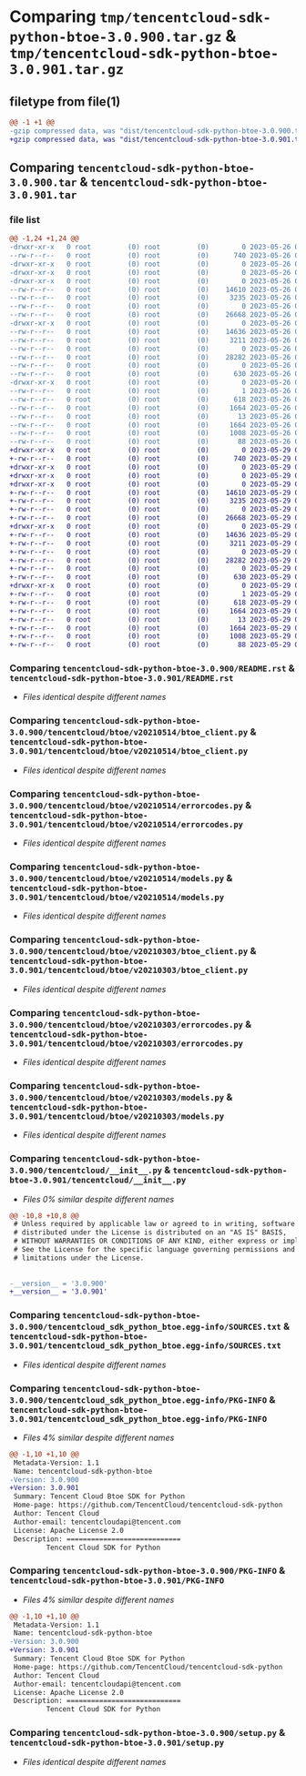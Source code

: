 # Comparing `tmp/tencentcloud-sdk-python-btoe-3.0.900.tar.gz` & `tmp/tencentcloud-sdk-python-btoe-3.0.901.tar.gz`

## filetype from file(1)

```diff
@@ -1 +1 @@
-gzip compressed data, was "dist/tencentcloud-sdk-python-btoe-3.0.900.tar", last modified: Fri May 26 02:11:59 2023, max compression
+gzip compressed data, was "dist/tencentcloud-sdk-python-btoe-3.0.901.tar", last modified: Mon May 29 02:20:41 2023, max compression
```

## Comparing `tencentcloud-sdk-python-btoe-3.0.900.tar` & `tencentcloud-sdk-python-btoe-3.0.901.tar`

### file list

```diff
@@ -1,24 +1,24 @@
-drwxr-xr-x   0 root         (0) root         (0)        0 2023-05-26 02:11:59.000000 tencentcloud-sdk-python-btoe-3.0.900/
--rw-r--r--   0 root         (0) root         (0)      740 2023-05-26 02:11:59.000000 tencentcloud-sdk-python-btoe-3.0.900/README.rst
-drwxr-xr-x   0 root         (0) root         (0)        0 2023-05-26 02:11:59.000000 tencentcloud-sdk-python-btoe-3.0.900/tencentcloud/
-drwxr-xr-x   0 root         (0) root         (0)        0 2023-05-26 02:11:59.000000 tencentcloud-sdk-python-btoe-3.0.900/tencentcloud/btoe/
-drwxr-xr-x   0 root         (0) root         (0)        0 2023-05-26 02:11:59.000000 tencentcloud-sdk-python-btoe-3.0.900/tencentcloud/btoe/v20210514/
--rw-r--r--   0 root         (0) root         (0)    14610 2023-05-26 02:11:59.000000 tencentcloud-sdk-python-btoe-3.0.900/tencentcloud/btoe/v20210514/btoe_client.py
--rw-r--r--   0 root         (0) root         (0)     3235 2023-05-26 02:11:59.000000 tencentcloud-sdk-python-btoe-3.0.900/tencentcloud/btoe/v20210514/errorcodes.py
--rw-r--r--   0 root         (0) root         (0)        0 2023-05-26 02:11:59.000000 tencentcloud-sdk-python-btoe-3.0.900/tencentcloud/btoe/v20210514/__init__.py
--rw-r--r--   0 root         (0) root         (0)    26668 2023-05-26 02:11:59.000000 tencentcloud-sdk-python-btoe-3.0.900/tencentcloud/btoe/v20210514/models.py
-drwxr-xr-x   0 root         (0) root         (0)        0 2023-05-26 02:11:59.000000 tencentcloud-sdk-python-btoe-3.0.900/tencentcloud/btoe/v20210303/
--rw-r--r--   0 root         (0) root         (0)    14636 2023-05-26 02:11:59.000000 tencentcloud-sdk-python-btoe-3.0.900/tencentcloud/btoe/v20210303/btoe_client.py
--rw-r--r--   0 root         (0) root         (0)     3211 2023-05-26 02:11:59.000000 tencentcloud-sdk-python-btoe-3.0.900/tencentcloud/btoe/v20210303/errorcodes.py
--rw-r--r--   0 root         (0) root         (0)        0 2023-05-26 02:11:59.000000 tencentcloud-sdk-python-btoe-3.0.900/tencentcloud/btoe/v20210303/__init__.py
--rw-r--r--   0 root         (0) root         (0)    28282 2023-05-26 02:11:59.000000 tencentcloud-sdk-python-btoe-3.0.900/tencentcloud/btoe/v20210303/models.py
--rw-r--r--   0 root         (0) root         (0)        0 2023-05-26 02:11:59.000000 tencentcloud-sdk-python-btoe-3.0.900/tencentcloud/btoe/__init__.py
--rw-r--r--   0 root         (0) root         (0)      630 2023-05-26 02:11:59.000000 tencentcloud-sdk-python-btoe-3.0.900/tencentcloud/__init__.py
-drwxr-xr-x   0 root         (0) root         (0)        0 2023-05-26 02:11:59.000000 tencentcloud-sdk-python-btoe-3.0.900/tencentcloud_sdk_python_btoe.egg-info/
--rw-r--r--   0 root         (0) root         (0)        1 2023-05-26 02:11:59.000000 tencentcloud-sdk-python-btoe-3.0.900/tencentcloud_sdk_python_btoe.egg-info/dependency_links.txt
--rw-r--r--   0 root         (0) root         (0)      618 2023-05-26 02:11:59.000000 tencentcloud-sdk-python-btoe-3.0.900/tencentcloud_sdk_python_btoe.egg-info/SOURCES.txt
--rw-r--r--   0 root         (0) root         (0)     1664 2023-05-26 02:11:59.000000 tencentcloud-sdk-python-btoe-3.0.900/tencentcloud_sdk_python_btoe.egg-info/PKG-INFO
--rw-r--r--   0 root         (0) root         (0)       13 2023-05-26 02:11:59.000000 tencentcloud-sdk-python-btoe-3.0.900/tencentcloud_sdk_python_btoe.egg-info/top_level.txt
--rw-r--r--   0 root         (0) root         (0)     1664 2023-05-26 02:11:59.000000 tencentcloud-sdk-python-btoe-3.0.900/PKG-INFO
--rw-r--r--   0 root         (0) root         (0)     1008 2023-05-26 02:11:59.000000 tencentcloud-sdk-python-btoe-3.0.900/setup.py
--rw-r--r--   0 root         (0) root         (0)       88 2023-05-26 02:11:59.000000 tencentcloud-sdk-python-btoe-3.0.900/setup.cfg
+drwxr-xr-x   0 root         (0) root         (0)        0 2023-05-29 02:20:41.000000 tencentcloud-sdk-python-btoe-3.0.901/
+-rw-r--r--   0 root         (0) root         (0)      740 2023-05-29 02:20:41.000000 tencentcloud-sdk-python-btoe-3.0.901/README.rst
+drwxr-xr-x   0 root         (0) root         (0)        0 2023-05-29 02:20:41.000000 tencentcloud-sdk-python-btoe-3.0.901/tencentcloud/
+drwxr-xr-x   0 root         (0) root         (0)        0 2023-05-29 02:20:41.000000 tencentcloud-sdk-python-btoe-3.0.901/tencentcloud/btoe/
+drwxr-xr-x   0 root         (0) root         (0)        0 2023-05-29 02:20:41.000000 tencentcloud-sdk-python-btoe-3.0.901/tencentcloud/btoe/v20210514/
+-rw-r--r--   0 root         (0) root         (0)    14610 2023-05-29 02:20:41.000000 tencentcloud-sdk-python-btoe-3.0.901/tencentcloud/btoe/v20210514/btoe_client.py
+-rw-r--r--   0 root         (0) root         (0)     3235 2023-05-29 02:20:41.000000 tencentcloud-sdk-python-btoe-3.0.901/tencentcloud/btoe/v20210514/errorcodes.py
+-rw-r--r--   0 root         (0) root         (0)        0 2023-05-29 02:20:41.000000 tencentcloud-sdk-python-btoe-3.0.901/tencentcloud/btoe/v20210514/__init__.py
+-rw-r--r--   0 root         (0) root         (0)    26668 2023-05-29 02:20:41.000000 tencentcloud-sdk-python-btoe-3.0.901/tencentcloud/btoe/v20210514/models.py
+drwxr-xr-x   0 root         (0) root         (0)        0 2023-05-29 02:20:41.000000 tencentcloud-sdk-python-btoe-3.0.901/tencentcloud/btoe/v20210303/
+-rw-r--r--   0 root         (0) root         (0)    14636 2023-05-29 02:20:41.000000 tencentcloud-sdk-python-btoe-3.0.901/tencentcloud/btoe/v20210303/btoe_client.py
+-rw-r--r--   0 root         (0) root         (0)     3211 2023-05-29 02:20:41.000000 tencentcloud-sdk-python-btoe-3.0.901/tencentcloud/btoe/v20210303/errorcodes.py
+-rw-r--r--   0 root         (0) root         (0)        0 2023-05-29 02:20:41.000000 tencentcloud-sdk-python-btoe-3.0.901/tencentcloud/btoe/v20210303/__init__.py
+-rw-r--r--   0 root         (0) root         (0)    28282 2023-05-29 02:20:41.000000 tencentcloud-sdk-python-btoe-3.0.901/tencentcloud/btoe/v20210303/models.py
+-rw-r--r--   0 root         (0) root         (0)        0 2023-05-29 02:20:41.000000 tencentcloud-sdk-python-btoe-3.0.901/tencentcloud/btoe/__init__.py
+-rw-r--r--   0 root         (0) root         (0)      630 2023-05-29 02:20:41.000000 tencentcloud-sdk-python-btoe-3.0.901/tencentcloud/__init__.py
+drwxr-xr-x   0 root         (0) root         (0)        0 2023-05-29 02:20:41.000000 tencentcloud-sdk-python-btoe-3.0.901/tencentcloud_sdk_python_btoe.egg-info/
+-rw-r--r--   0 root         (0) root         (0)        1 2023-05-29 02:20:41.000000 tencentcloud-sdk-python-btoe-3.0.901/tencentcloud_sdk_python_btoe.egg-info/dependency_links.txt
+-rw-r--r--   0 root         (0) root         (0)      618 2023-05-29 02:20:41.000000 tencentcloud-sdk-python-btoe-3.0.901/tencentcloud_sdk_python_btoe.egg-info/SOURCES.txt
+-rw-r--r--   0 root         (0) root         (0)     1664 2023-05-29 02:20:41.000000 tencentcloud-sdk-python-btoe-3.0.901/tencentcloud_sdk_python_btoe.egg-info/PKG-INFO
+-rw-r--r--   0 root         (0) root         (0)       13 2023-05-29 02:20:41.000000 tencentcloud-sdk-python-btoe-3.0.901/tencentcloud_sdk_python_btoe.egg-info/top_level.txt
+-rw-r--r--   0 root         (0) root         (0)     1664 2023-05-29 02:20:41.000000 tencentcloud-sdk-python-btoe-3.0.901/PKG-INFO
+-rw-r--r--   0 root         (0) root         (0)     1008 2023-05-29 02:20:41.000000 tencentcloud-sdk-python-btoe-3.0.901/setup.py
+-rw-r--r--   0 root         (0) root         (0)       88 2023-05-29 02:20:41.000000 tencentcloud-sdk-python-btoe-3.0.901/setup.cfg
```

### Comparing `tencentcloud-sdk-python-btoe-3.0.900/README.rst` & `tencentcloud-sdk-python-btoe-3.0.901/README.rst`

 * *Files identical despite different names*

### Comparing `tencentcloud-sdk-python-btoe-3.0.900/tencentcloud/btoe/v20210514/btoe_client.py` & `tencentcloud-sdk-python-btoe-3.0.901/tencentcloud/btoe/v20210514/btoe_client.py`

 * *Files identical despite different names*

### Comparing `tencentcloud-sdk-python-btoe-3.0.900/tencentcloud/btoe/v20210514/errorcodes.py` & `tencentcloud-sdk-python-btoe-3.0.901/tencentcloud/btoe/v20210514/errorcodes.py`

 * *Files identical despite different names*

### Comparing `tencentcloud-sdk-python-btoe-3.0.900/tencentcloud/btoe/v20210514/models.py` & `tencentcloud-sdk-python-btoe-3.0.901/tencentcloud/btoe/v20210514/models.py`

 * *Files identical despite different names*

### Comparing `tencentcloud-sdk-python-btoe-3.0.900/tencentcloud/btoe/v20210303/btoe_client.py` & `tencentcloud-sdk-python-btoe-3.0.901/tencentcloud/btoe/v20210303/btoe_client.py`

 * *Files identical despite different names*

### Comparing `tencentcloud-sdk-python-btoe-3.0.900/tencentcloud/btoe/v20210303/errorcodes.py` & `tencentcloud-sdk-python-btoe-3.0.901/tencentcloud/btoe/v20210303/errorcodes.py`

 * *Files identical despite different names*

### Comparing `tencentcloud-sdk-python-btoe-3.0.900/tencentcloud/btoe/v20210303/models.py` & `tencentcloud-sdk-python-btoe-3.0.901/tencentcloud/btoe/v20210303/models.py`

 * *Files identical despite different names*

### Comparing `tencentcloud-sdk-python-btoe-3.0.900/tencentcloud/__init__.py` & `tencentcloud-sdk-python-btoe-3.0.901/tencentcloud/__init__.py`

 * *Files 0% similar despite different names*

```diff
@@ -10,8 +10,8 @@
 # Unless required by applicable law or agreed to in writing, software
 # distributed under the License is distributed on an "AS IS" BASIS,
 # WITHOUT WARRANTIES OR CONDITIONS OF ANY KIND, either express or implied.
 # See the License for the specific language governing permissions and
 # limitations under the License.
 
 
-__version__ = '3.0.900'
+__version__ = '3.0.901'
```

### Comparing `tencentcloud-sdk-python-btoe-3.0.900/tencentcloud_sdk_python_btoe.egg-info/SOURCES.txt` & `tencentcloud-sdk-python-btoe-3.0.901/tencentcloud_sdk_python_btoe.egg-info/SOURCES.txt`

 * *Files identical despite different names*

### Comparing `tencentcloud-sdk-python-btoe-3.0.900/tencentcloud_sdk_python_btoe.egg-info/PKG-INFO` & `tencentcloud-sdk-python-btoe-3.0.901/tencentcloud_sdk_python_btoe.egg-info/PKG-INFO`

 * *Files 4% similar despite different names*

```diff
@@ -1,10 +1,10 @@
 Metadata-Version: 1.1
 Name: tencentcloud-sdk-python-btoe
-Version: 3.0.900
+Version: 3.0.901
 Summary: Tencent Cloud Btoe SDK for Python
 Home-page: https://github.com/TencentCloud/tencentcloud-sdk-python
 Author: Tencent Cloud
 Author-email: tencentcloudapi@tencent.com
 License: Apache License 2.0
 Description: ============================
         Tencent Cloud SDK for Python
```

### Comparing `tencentcloud-sdk-python-btoe-3.0.900/PKG-INFO` & `tencentcloud-sdk-python-btoe-3.0.901/PKG-INFO`

 * *Files 4% similar despite different names*

```diff
@@ -1,10 +1,10 @@
 Metadata-Version: 1.1
 Name: tencentcloud-sdk-python-btoe
-Version: 3.0.900
+Version: 3.0.901
 Summary: Tencent Cloud Btoe SDK for Python
 Home-page: https://github.com/TencentCloud/tencentcloud-sdk-python
 Author: Tencent Cloud
 Author-email: tencentcloudapi@tencent.com
 License: Apache License 2.0
 Description: ============================
         Tencent Cloud SDK for Python
```

### Comparing `tencentcloud-sdk-python-btoe-3.0.900/setup.py` & `tencentcloud-sdk-python-btoe-3.0.901/setup.py`

 * *Files identical despite different names*

